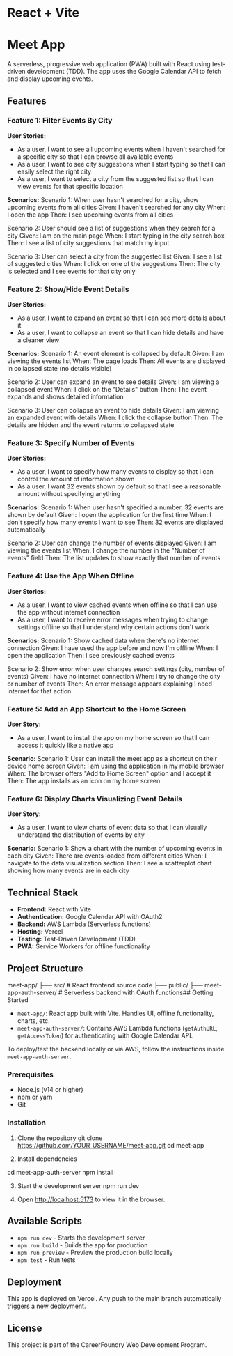 # React + Vite

# Meet App

A serverless, progressive web application (PWA) built with React using test-driven development (TDD). The app uses the Google Calendar API to fetch and display upcoming events.

## Features

### Feature 1: Filter Events By City
**User Stories:**
- As a user, I want to see all upcoming events when I haven't searched for a specific city so that I can browse all available events
- As a user, I want to see city suggestions when I start typing so that I can easily select the right city
- As a user, I want to select a city from the suggested list so that I can view events for that specific location

**Scenarios:**
Scenario 1: When user hasn't searched for a city, show upcoming events from all cities
Given: I haven't searched for any city
When: I open the app
Then: I see upcoming events from all cities

Scenario 2: User should see a list of suggestions when they search for a city
Given: I am on the main page
When: I start typing in the city search box
Then: I see a list of city suggestions that match my input

Scenario 3: User can select a city from the suggested list
Given: I see a list of suggested cities
When: I click on one of the suggestions
Then: The city is selected and I see events for that city only


### Feature 2: Show/Hide Event Details
**User Stories:**
- As a user, I want to expand an event so that I can see more details about it
- As a user, I want to collapse an event so that I can hide details and have a cleaner view

**Scenarios:**
Scenario 1: An event element is collapsed by default
Given: I am viewing the events list
When: The page loads
Then: All events are displayed in collapsed state (no details visible)

Scenario 2: User can expand an event to see details
Given: I am viewing a collapsed event
When: I click on the "Details" button
Then: The event expands and shows detailed information

Scenario 3: User can collapse an event to hide details
Given: I am viewing an expanded event with details
When: I click the collapse button
Then: The details are hidden and the event returns to collapsed state


### Feature 3: Specify Number of Events
**User Stories:**
- As a user, I want to specify how many events to display so that I can control the amount of information shown
- As a user, I want 32 events shown by default so that I see a reasonable amount without specifying anything

**Scenarios:**
Scenario 1: When user hasn't specified a number, 32 events are shown by default
Given: I open the application for the first time
When: I don't specify how many events I want to see
Then: 32 events are displayed automatically

Scenario 2: User can change the number of events displayed
Given: I am viewing the events list
When: I change the number in the "Number of events" field
Then: The list updates to show exactly that number of events


### Feature 4: Use the App When Offline
**User Stories:**
- As a user, I want to view cached events when offline so that I can use the app without internet connection
- As a user, I want to receive error messages when trying to change settings offline so that I understand why certain actions don't work

**Scenarios:**
Scenario 1: Show cached data when there's no internet connection
Given: I have used the app before and now I'm offline
When: I open the application
Then: I see previously cached events

Scenario 2: Show error when user changes search settings (city, number of events)
Given: I have no internet connection
When: I try to change the city or number of events
Then: An error message appears explaining I need internet for that action


### Feature 5: Add an App Shortcut to the Home Screen
**User Story:**
- As a user, I want to install the app on my home screen so that I can access it quickly like a native app

**Scenario:**
Scenario 1: User can install the meet app as a shortcut on their device home screen
Given: I am using the application in my mobile browser
When: The browser offers "Add to Home Screen" option and I accept it
Then: The app installs as an icon on my home screen


### Feature 6: Display Charts Visualizing Event Details
**User Story:**
- As a user, I want to view charts of event data so that I can visually understand the distribution of events by city

**Scenario:**
Scenario 1: Show a chart with the number of upcoming events in each city
Given: There are events loaded from different cities
When: I navigate to the data visualization section
Then: I see a scatterplot chart showing how many events are in each city


## Technical Stack
- **Frontend:** React with Vite
- **Authentication:** Google Calendar API with OAuth2
- **Backend:** AWS Lambda (Serverless functions)
- **Hosting:** Vercel
- **Testing:** Test-Driven Development (TDD)
- **PWA:** Service Workers for offline functionality

## Project Structure
meet-app/
├── src/ # React frontend source code
├── public/
├── meet-app-auth-server/ # Serverless backend with OAuth functions## Getting Started


- `meet-app/`: React app built with Vite. Handles UI, offline functionality, charts, etc.
- `meet-app-auth-server/`: Contains AWS Lambda functions (`getAuthURL`, `getAccessToken`) for authenticating with Google Calendar API.

To deploy/test the backend locally or via AWS, follow the instructions inside `meet-app-auth-server`.


### Prerequisites
- Node.js (v14 or higher)
- npm or yarn
- Git

### Installation
1. Clone the repository
git clone https://github.com/YOUR_USERNAME/meet-app.git
cd meet-app

2. Install dependencies

cd meet-app-auth-server
npm install

3. Start the development server
npm run dev

4. Open [http://localhost:5173](http://localhost:5173) to view it in the browser.

## Available Scripts
- `npm run dev` - Starts the development server
- `npm run build` - Builds the app for production
- `npm run preview` - Preview the production build locally
- `npm test` - Run tests

## Deployment
This app is deployed on Vercel. Any push to the main branch automatically triggers a new deployment.

## License
This project is part of the CareerFoundry Web Development Program.